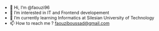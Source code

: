 - 👋 Hi, I’m @faouzi96
- 👀 I’m interested in IT and Frontend developement 
- 🌱 I’m currently learning Informatics at Silesian University of Technology
- 📫 How to reach me ? faouziboussad@gmail.com

<!---
faouzi96/faouzi96 is a ✨ special ✨ repository because its `README.md` (this file) appears on your GitHub profile.
You can click the Preview link to take a look at your changes.
--->
